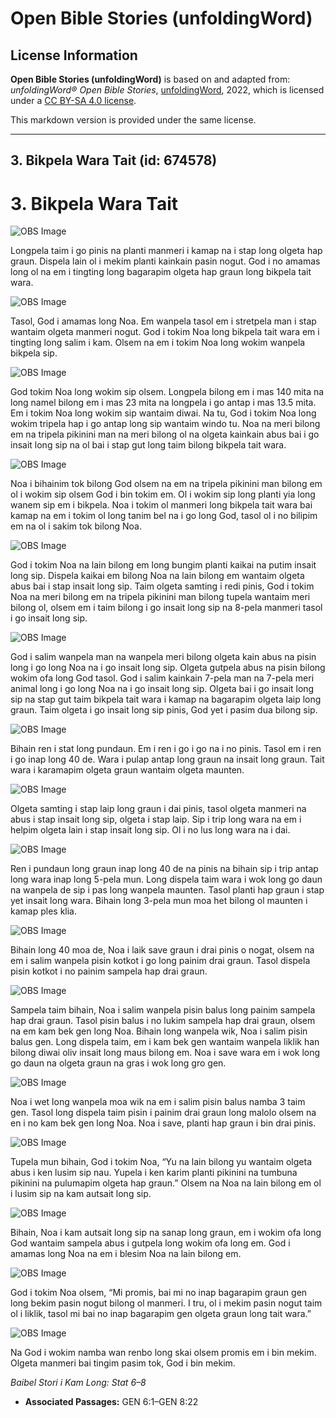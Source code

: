 # Open Bible Stories (unfoldingWord)

## License Information

**Open Bible Stories (unfoldingWord)** is based on and adapted from: _unfoldingWord® Open Bible Stories_, [unfoldingWord](https://unfoldingword.org/utw), 2022, which is licensed under a [CC BY-SA 4.0 license](https://creativecommons.org/licenses/by-sa/4.0/legalcode.en).

This markdown version is provided under the same license.



--------------------------------

## 3. Bikpela Wara Tait (id: 674578)

3\. Bikpela Wara Tait
=====================

![OBS Image](https://cdn.door43.org/obs/jpg/360px/obs-en-03-01.jpg)

Longpela taim i go pinis na planti manmeri i kamap na i stap long olgeta hap graun. Dispela lain ol i mekim planti kainkain pasin nogut. God i no amamas long ol na em i tingting long bagarapim olgeta hap graun long bikpela tait wara.

![OBS Image](https://cdn.door43.org/obs/jpg/360px/obs-en-03-02.jpg)

Tasol, God i amamas long Noa. Em wanpela tasol em i stretpela man i stap wantaim olgeta manmeri nogut. God i tokim Noa long bikpela tait wara em i tingting long salim i kam. Olsem na em i tokim Noa long wokim wanpela bikpela sip.

![OBS Image](https://cdn.door43.org/obs/jpg/360px/obs-en-03-03.jpg)

God tokim Noa long wokim sip olsem. Longpela bilong em i mas 140 mita na long namel bilong em i mas 23 mita na longpela i go antap i mas 13\.5 mita. Em i tokim Noa long wokim sip wantaim diwai. Na tu, God i tokim Noa long wokim tripela hap i go antap long sip wantaim windo tu. Noa na meri bilong em na tripela pikinini man na meri bilong ol na olgeta kainkain abus bai i go insait long sip na ol bai i stap gut long taim bilong bikpela tait wara.

![OBS Image](https://cdn.door43.org/obs/jpg/360px/obs-en-03-04.jpg)

Noa i bihainim tok bilong God olsem na em na tripela pikinini man bilong em ol i wokim sip olsem God i bin tokim em. Ol i wokim sip long planti yia long wanem sip em i bikpela. Noa i tokim ol manmeri long bikpela tait wara bai kamap na em i tokim ol long tanim bel na i go long God, tasol ol i no bilipim em na ol i sakim tok bilong Noa.

![OBS Image](https://cdn.door43.org/obs/jpg/360px/obs-en-03-05.jpg)

God i tokim Noa na lain bilong em long bungim planti kaikai na putim insait long sip. Dispela kaikai em bilong Noa na lain bilong em wantaim olgeta abus bai i stap insait long sip. Taim olgeta samting i redi pinis, God i tokim Noa na meri bilong em na tripela pikinini man bilong tupela wantaim meri bilong ol, olsem em i taim bilong i go insait long sip na 8\-pela manmeri tasol i go insait long sip.

![OBS Image](https://cdn.door43.org/obs/jpg/360px/obs-en-03-06.jpg)

God i salim wanpela man na wanpela meri bilong olgeta kain abus na pisin long i go long Noa na i go insait long sip. Olgeta gutpela abus na pisin bilong wokim ofa long God tasol. God i salim kainkain 7\-pela man na 7\-pela meri animal long i go long Noa na i go insait long sip. Olgeta bai i go insait long sip na stap gut taim bikpela tait wara i kamap na bagarapim olgeta laip long graun. Taim olgeta i go insait long sip pinis, God yet i pasim dua bilong sip.

![OBS Image](https://cdn.door43.org/obs/jpg/360px/obs-en-03-07.jpg)

Bihain ren i stat long pundaun. Em i ren i go i go na i no pinis. Tasol em i ren i go inap long 40 de. Wara i pulap antap long graun na insait long graun. Tait wara i karamapim olgeta graun wantaim olgeta maunten.

![OBS Image](https://cdn.door43.org/obs/jpg/360px/obs-en-03-08.jpg)

Olgeta samting i stap laip long graun i dai pinis, tasol olgeta manmeri na abus i stap insait long sip, olgeta i stap laip. Sip i trip long wara na em i helpim olgeta lain i stap insait long sip. Ol i no lus long wara na i dai.

![OBS Image](https://cdn.door43.org/obs/jpg/360px/obs-en-03-09.jpg)

Ren i pundaun long graun inap long 40 de na pinis na bihain sip i trip antap long wara inap long 5\-pela mun. Long dispela taim wara i wok long go daun na wanpela de sip i pas long wanpela maunten. Tasol planti hap graun i stap yet insait long wara. Bihain long 3\-pela mun moa het bilong ol maunten i kamap ples klia.

![OBS Image](https://cdn.door43.org/obs/jpg/360px/obs-en-03-10.jpg)

Bihain long 40 moa de, Noa i laik save graun i drai pinis o nogat, olsem na em i salim wanpela pisin kotkot i go long painim drai graun. Tasol dispela pisin kotkot i no painim sampela hap drai graun.

![OBS Image](https://cdn.door43.org/obs/jpg/360px/obs-en-03-11.jpg)

Sampela taim bihain, Noa i salim wanpela pisin balus long painim sampela hap drai graun. Tasol pisin balus i no lukim sampela hap drai graun, olsem na em kam bek gen long Noa. Bihain long wanpela wik, Noa i salim pisin balus gen. Long dispela taim, em i kam bek gen wantaim wanpela liklik han bilong diwai oliv insait long maus bilong em. Noa i save wara em i wok long go daun na olgeta graun na gras i wok long gro gen.

![OBS Image](https://cdn.door43.org/obs/jpg/360px/obs-en-03-12.jpg)

Noa i wet long wanpela moa wik na em i salim pisin balus namba 3 taim gen. Tasol long dispela taim pisin i painim drai graun long malolo olsem na en i no kam bek gen long Noa. Noa i save, planti hap graun i bin drai pinis.

![OBS Image](https://cdn.door43.org/obs/jpg/360px/obs-en-03-13.jpg)

Tupela mun bihain, God i tokim Noa, “Yu na lain bilong yu wantaim olgeta abus i ken lusim sip nau. Yupela i ken karim planti pikinini na tumbuna pikinini na pulumapim olgeta hap graun.” Olsem na Noa na lain bilong em ol i lusim sip na kam autsait long sip.

![OBS Image](https://cdn.door43.org/obs/jpg/360px/obs-en-03-14.jpg)

Bihain, Noa i kam autsait long sip na sanap long graun, em i wokim ofa long God wantaim sampela abus i gutpela long wokim ofa long em. God i amamas long Noa na em i blesim Noa na lain bilong em.

![OBS Image](https://cdn.door43.org/obs/jpg/360px/obs-en-03-15.jpg)

God i tokim Noa olsem, “Mi promis, bai mi no inap bagarapim graun gen long bekim pasin nogut bilong ol manmeri. I tru, ol i mekim pasin nogut taim ol i liklik, tasol mi bai no inap bagarapim gen olgeta graun long tait wara.”

![OBS Image](https://cdn.door43.org/obs/jpg/360px/obs-en-03-16.jpg)

Na God i wokim namba wan renbo long skai olsem promis em i bin mekim. Olgeta manmeri bai tingim pasim tok, God i bin mekim.

*Baibel Stori i Kam Long: Stat 6–8*

* **Associated Passages:** GEN 6:1–GEN 8:22

